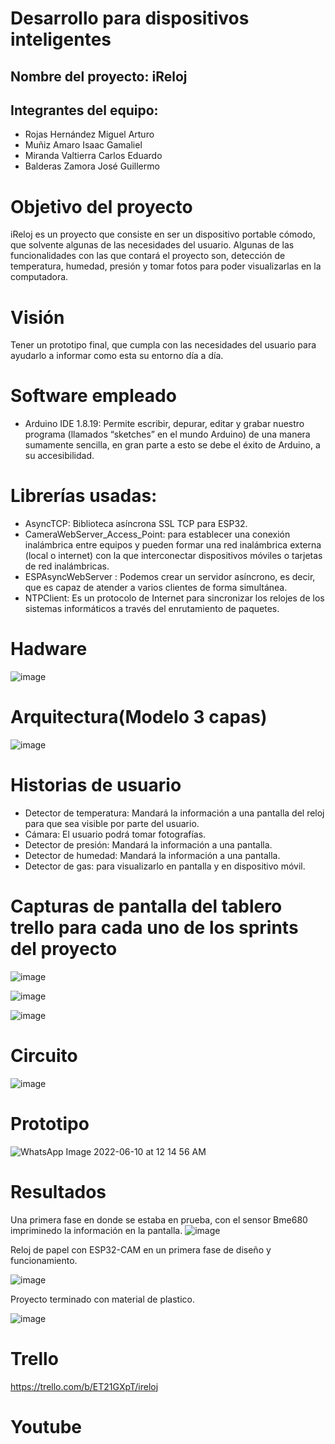 # Desarrollo para  dispositivos inteligentes
## Nombre del proyecto: iReloj
## Integrantes del equipo:
- Rojas Hernández Miguel Arturo
- Muñiz Amaro Isaac Gamaliel
- Miranda Valtierra Carlos Eduardo
- Balderas Zamora José Guillermo
# Objetivo del proyecto
iReloj es un proyecto que consiste en ser un dispositivo portable cómodo, que solvente algunas de las necesidades del usuario. Algunas de las funcionalidades con las que contará el proyecto son, detección de temperatura, humedad, presión y tomar fotos para poder visualizarlas en la computadora. 

# Visión
Tener un prototipo final, que cumpla con las necesidades del usuario para ayudarlo a informar como esta su entorno día a día. 

# Software empleado
- Arduino IDE 1.8.19: Permite escribir, depurar, editar y grabar nuestro programa (llamados “sketches” en el mundo Arduino) de una manera sumamente sencilla, en gran parte a esto se debe el éxito de Arduino, a su accesibilidad.

# Librerías usadas:
- AsyncTCP: Biblioteca asíncrona SSL TCP para ESP32.
- CameraWebServer_Access_Point: para establecer una conexión inalámbrica entre equipos y pueden formar una red inalámbrica externa (local o internet) con la que interconectar dispositivos móviles o tarjetas de red inalámbricas.
- ESPAsyncWebServer : Podemos crear un servidor asíncrono, es decir, que es capaz de atender a varios clientes de forma simultánea.
- NTPClient: Es un protocolo de Internet para sincronizar los relojes de los sistemas informáticos a través del enrutamiento de paquetes.

# Hadware 
![image](https://user-images.githubusercontent.com/68245966/184734671-daef5f7e-6f6d-478b-93ff-5cdaa2458e0b.png)

# Arquitectura(Modelo 3 capas)
![image](https://user-images.githubusercontent.com/68245966/184733253-13bfccf6-c8d2-44bf-b529-76c51282ec9f.png)
# Historias de usuario
- Detector de temperatura: Mandará la información a una pantalla del reloj para que sea visible por parte del usuario.
- Cámara: El usuario podrá tomar fotografías.
- Detector de presión: Mandará la información a una pantalla.
- Detector de humedad: Mandará la información a una pantalla.
- Detector de gas: para visualizarlo en pantalla y en dispositivo móvil.

# Capturas de pantalla del tablero trello para cada uno de los sprints del proyecto
![image](https://user-images.githubusercontent.com/68245966/184734969-13a443bd-0b4d-41d4-9edc-b8bfdce08c9f.png)

![image](https://user-images.githubusercontent.com/68245966/184734992-74655573-6174-4ca1-b535-acbd3cf82ad4.png)

![image](https://user-images.githubusercontent.com/68245966/184735012-95b90c16-33ba-4ec7-bd34-a5daf0955282.png)

# Circuito
![image](https://user-images.githubusercontent.com/68245966/184735088-374820a3-6ebf-460b-b4c1-deec13ca4b92.png)

# Prototipo
![WhatsApp Image 2022-06-10 at 12 14 56 AM](https://user-images.githubusercontent.com/68245966/173080481-b01f618e-74fb-432e-b7ea-7b69f68015cb.jpeg)

# Resultados
Una primera fase en donde se estaba en prueba, con el sensor Bme680 impriminedo la información en la pantalla.
![image](https://user-images.githubusercontent.com/68245966/184735132-62a1e072-03ce-4825-8a45-0938b9163a96.png)

Reloj de papel con ESP32-CAM en un primera fase de diseño y funcionamiento.

![image](https://user-images.githubusercontent.com/68245966/184735184-36e08d2b-6a2f-4505-82d4-295677dd2319.png)

Proyecto terminado con material de plastico.

![image](https://user-images.githubusercontent.com/68245966/184735227-485a2dc7-31bf-4053-a4be-89ea01e109af.png)

# Trello
https://trello.com/b/ET21GXpT/ireloj

# Youtube


